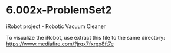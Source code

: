# 6.002x-ProblemSet2
iRobot project - Robotic Vacuum Cleaner

To visualize the iRobot, use extract this file to the same directory: https://www.mediafire.com/?jrqx7fxrgx8ft7e
